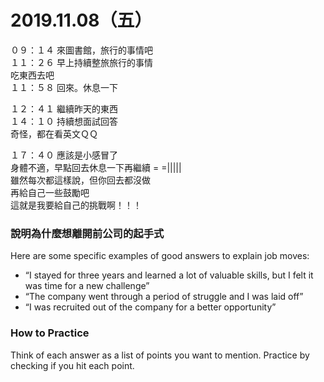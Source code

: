 # 2019.11.08（五）

０９：１４ 來圖書館，旅行的事情吧  
１１：２６ 早上持續整旅旅行的事情  
吃東西去吧  
１１：５８ 回來。休息一下  

１２：４１ 繼續昨天的東西  
１４：１０ 持續想面試回答  
奇怪，都在看英文ＱＱ  

１７：４０ 應該是小感冒了  
身體不適，早點回去休息一下再繼續 = =|||||  
雖然每次都這樣說，但你回去都沒做  
再給自己一些鼓勵吧  
這就是我要給自己的挑戰啊！！！  


### 說明為什麼想離開前公司的起手式
Here are some specific examples of good answers to explain job moves:

- “I stayed for three years and learned a lot of valuable skills, but I felt
it was time for a new challenge”
- “The company went through a period of struggle and I was laid off”
- “I was recruited out of the company for a better opportunity”


### How to Practice
Think of each answer as a list of points you want to mention. Practice by checking if you hit each point.
